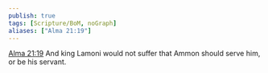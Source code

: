 ```yaml
---
publish: true
tags: [Scripture/BoM, noGraph]
aliases: ["Alma 21:19"]
---
```

[Alma 21:19](https://churchofjesuschrist.org/study/scriptures/bofm/alma/21?lang=eng&id=p19#p19) And king Lamoni would not suffer that Ammon should serve him, or be his servant.
